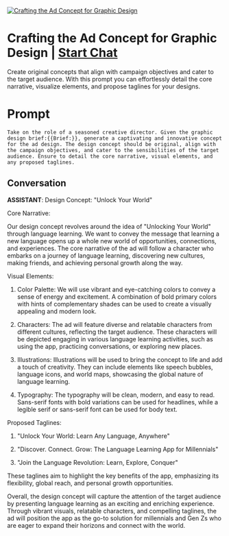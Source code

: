 
[![Crafting the Ad Concept for Graphic Design](https://flow-prompt-covers.s3.us-west-1.amazonaws.com/icon/futuristic/futu_1.png)](https://gptcall.net/chat.html?data=%7B%22contact%22%3A%7B%22id%22%3A%224mY-nAQknnYGmNhMZ4DSz%22%2C%22flow%22%3Atrue%7D%7D)
# Crafting the Ad Concept for Graphic Design | [Start Chat](https://gptcall.net/chat.html?data=%7B%22contact%22%3A%7B%22id%22%3A%224mY-nAQknnYGmNhMZ4DSz%22%2C%22flow%22%3Atrue%7D%7D)
Create original concepts that align with campaign objectives and cater to the target audience. With this prompt you can effortlessly detail the core narrative, visualize elements, and propose taglines for your designs. 

# Prompt

```
Take on the role of a seasoned creative director. Given the graphic design brief:{{Brief:}}, generate a captivating and innovative concept for the ad design. The design concept should be original, align with the campaign objectives, and cater to the sensibilities of the target audience. Ensure to detail the core narrative, visual elements, and any proposed taglines.
```

## Conversation

**ASSISTANT**: Design Concept: "Unlock Your World"



Core Narrative:

Our design concept revolves around the idea of "Unlocking Your World" through language learning. We want to convey the message that learning a new language opens up a whole new world of opportunities, connections, and experiences. The core narrative of the ad will follow a character who embarks on a journey of language learning, discovering new cultures, making friends, and achieving personal growth along the way.



Visual Elements:

1. Color Palette: We will use vibrant and eye-catching colors to convey a sense of energy and excitement. A combination of bold primary colors with hints of complementary shades can be used to create a visually appealing and modern look.



2. Characters: The ad will feature diverse and relatable characters from different cultures, reflecting the target audience. These characters will be depicted engaging in various language learning activities, such as using the app, practicing conversations, or exploring new places.



3. Illustrations: Illustrations will be used to bring the concept to life and add a touch of creativity. They can include elements like speech bubbles, language icons, and world maps, showcasing the global nature of language learning.



4. Typography: The typography will be clean, modern, and easy to read. Sans-serif fonts with bold variations can be used for headlines, while a legible serif or sans-serif font can be used for body text.



Proposed Taglines:

1. "Unlock Your World: Learn Any Language, Anywhere"

2. "Discover. Connect. Grow: The Language Learning App for Millennials"

3. "Join the Language Revolution: Learn, Explore, Conquer"



These taglines aim to highlight the key benefits of the app, emphasizing its flexibility, global reach, and personal growth opportunities.



Overall, the design concept will capture the attention of the target audience by presenting language learning as an exciting and enriching experience. Through vibrant visuals, relatable characters, and compelling taglines, the ad will position the app as the go-to solution for millennials and Gen Zs who are eager to expand their horizons and connect with the world.



